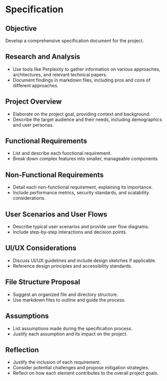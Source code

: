 # Specification

## Objective
Develop a comprehensive specification document for the project.

## Research and Analysis
- Use tools like Perplexity to gather information on various approaches, architectures, and relevant technical papers.
- Document findings in markdown files, including pros and cons of different approaches.

## Project Overview
- Elaborate on the project goal, providing context and background.
- Describe the target audience and their needs, including demographics and user personas.

## Functional Requirements
- List and describe each functional requirement.
- Break down complex features into smaller, manageable components.

## Non-Functional Requirements
- Detail each non-functional requirement, explaining its importance.
- Include performance metrics, security standards, and scalability considerations.

## User Scenarios and User Flows
- Describe typical user scenarios and provide user flow diagrams.
- Include step-by-step interactions and decision points.

## UI/UX Considerations
- Discuss UI/UX guidelines and include design sketches if applicable.
- Reference design principles and accessibility standards.

## File Structure Proposal
- Suggest an organized file and directory structure.
- Use markdown files to outline and guide the process.

## Assumptions
- List assumptions made during the specification process.
- Justify each assumption and its impact on the project.

## Reflection
- Justify the inclusion of each requirement.
- Consider potential challenges and propose mitigation strategies.
- Reflect on how each element contributes to the overall project goals.
